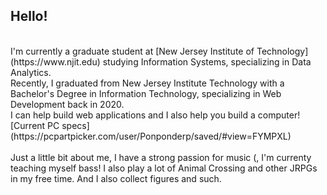 
## Hello! 
<br>
I'm currently a graduate student at [New Jersey Institute of Technology](https://www.njit.edu) studying Information Systems, specializing in Data Analytics.
<br>
Recently, I graduated from New Jersey Institute Technology with a Bachelor's Degree in Information Technology, specializing in Web Development back in 2020.
<br>
I can help build web applications and I also help you build a computer! [Current PC specs](https://pcpartpicker.com/user/Ponponderp/saved/#view=FYMPXL)
<br><br>
Just a little bit about me, I have a strong passion for music (, I'm currenty teaching myself bass! I also play a lot of Animal Crossing and other JRPGs in my free time. And I also collect figures and such. 
<br><br>

